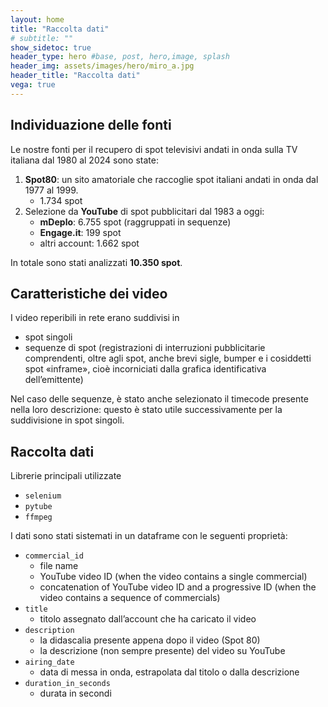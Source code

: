 ```yaml
---
layout: home
title: "Raccolta dati"
# subtitle: ""
show_sidetoc: true
header_type: hero #base, post, hero,image, splash
header_img: assets/images/hero/miro_a.jpg
header_title: "Raccolta dati"
vega: true
---
```


## Individuazione delle fonti

Le nostre fonti per il recupero di spot televisivi andati in onda sulla TV italiana dal 1980 al 2024 sono state:

1. **Spot80**: un sito amatoriale che raccoglie spot italiani andati in onda dal 1977 al 1999.
    - 1.734 spot
2. Selezione da **YouTube** di spot pubblicitari dal 1983 a oggi:
    - **mDeplo**: 6.755 spot (raggruppati in sequenze)
    - **Engage.it**: 199 spot
    - altri account: 1.662 spot

In totale sono stati analizzati **10.350 spot**.

## Caratteristiche dei video

I video reperibili in rete erano suddivisi in

- spot singoli
- sequenze di spot (registrazioni di interruzioni pubblicitarie comprendenti, oltre agli spot, anche brevi sigle,
  bumper e i cosiddetti spot «inframe», cioè incorniciati dalla grafica identificativa dell’emittente)

Nel caso delle sequenze, è stato anche selezionato il timecode presente nella loro descrizione:
questo è stato utile successivamente per la suddivisione in spot singoli.

## Raccolta dati

Librerie principali utilizzate

- `selenium`
- `pytube`
- `ffmpeg`

I dati sono stati sistemati in un dataframe con le seguenti proprietà:

- `commercial_id`
    - file name
    - YouTube video ID (when the video contains a single commercial)
    - concatenation of YouTube video ID and a progressive ID (when the video contains a sequence of commercials)
- `title`
    - titolo assegnato dall’account che ha caricato il video
- `description`
    - la didascalia presente appena dopo il video (Spot 80)
    - la descrizione (non sempre presente) del video su YouTube
- `airing_date`
    - data di messa in onda, estrapolata dal titolo o dalla descrizione
- `duration_in_seconds`
  - durata in secondi

